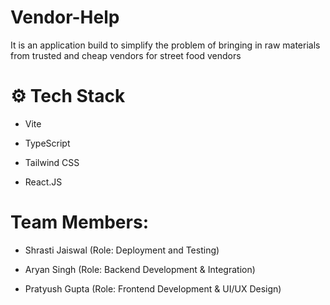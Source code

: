 # Vendor-Help
It is an application build to simplify the problem of bringing in raw materials from trusted and cheap vendors for street food vendors


# <a name="tech-stack">⚙️ Tech Stack</a>

- Vite

- TypeScript

- Tailwind CSS

- React.JS


# <a name="team-members">Team Members: </a>

- Shrasti Jaiswal (Role: Deployment and Testing)

- Aryan Singh (Role: Backend Development & Integration)

- Pratyush Gupta (Role: Frontend Development & UI/UX Design)

 
